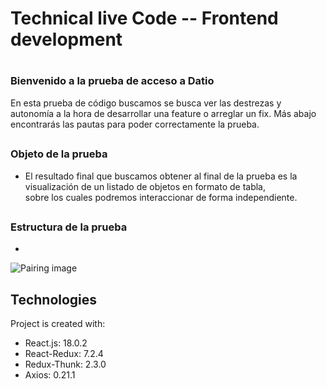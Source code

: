 # Technical live Code -- Frontend development

# <h3>Bienvenido a la prueba de acceso a Datio</h3>

En esta prueba de código buscamos se busca ver las destrezas y autonomía a la hora de desarrollar una feature o arreglar un fix.
Más abajo encontrarás las pautas para poder correctamente la prueba.

## <h3>Objeto de la prueba</h3>

* El resultado final que buscamos obtener al final de la prueba es la visualización de un listado de objetos en formato de tabla, </br> sobre los cuales podremos interaccionar 
   de forma independiente.

## <h3>Estructura de la prueba</h3>
* 

![Pairing image](https://i.imgur.com/YIUfYcu.png)


## Technologies

Project is created with:

- React.js: 18.0.2
- React-Redux: 7.2.4
- Redux-Thunk: 2.3.0
- Axios: 0.21.1
